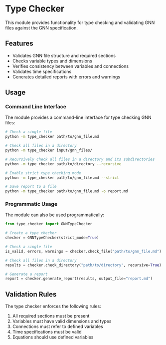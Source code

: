 # Type Checker

This module provides functionality for type checking and validating GNN files against the GNN specification.

## Features

- Validates GNN file structure and required sections
- Checks variable types and dimensions
- Verifies consistency between variables and connections
- Validates time specifications
- Generates detailed reports with errors and warnings

## Usage

### Command Line Interface

The module provides a command-line interface for type checking GNN files:

```bash
# Check a single file
python -m type_checker path/to/gnn_file.md

# Check all files in a directory
python -m type_checker input/gnn_files/

# Recursively check all files in a directory and its subdirectories
python -m type_checker path/to/directory --recursive

# Enable strict type checking mode
python -m type_checker path/to/gnn_file.md --strict

# Save report to a file
python -m type_checker path/to/gnn_file.md -o report.md
```

### Programmatic Usage

The module can also be used programmatically:

```python
from type_checker import GNNTypeChecker

# Create a type checker
checker = GNNTypeChecker(strict_mode=True)

# Check a single file
is_valid, errors, warnings = checker.check_file("path/to/gnn_file.md")

# Check all files in a directory
results = checker.check_directory("path/to/directory", recursive=True)

# Generate a report
report = checker.generate_report(results, output_file="report.md")
```

## Validation Rules

The type checker enforces the following rules:

1. All required sections must be present
2. Variables must have valid dimensions and types
3. Connections must refer to defined variables
4. Time specifications must be valid
5. Equations should use defined variables 